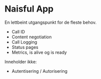 Naisful App
===========

En lettbeint utgangspunkt for de fleste behov.

* Call ID
* Content negotiation
* Call Logging
* Status pages
* Metrics, is alive og is ready

Inneholder ikke:
* Autentisering / Autorisering

